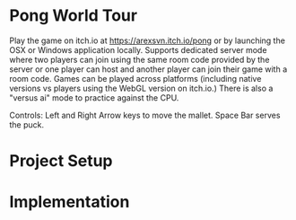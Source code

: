# Pong World Tour

Play the game on itch.io at https://arexsvn.itch.io/pong or by launching the OSX or Windows application locally. 
Supports dedicated server mode where two players can join using the same room code provided by the server or one player can host and another player can join their game with a room code. Games can be played across platforms (including native versions vs players using the WebGL version on itch.io.)
There is also a "versus ai" mode to practice against the CPU.

Controls:
Left and Right Arrow keys to move the mallet.
Space Bar serves the puck.

# Project Setup

# Implementation

